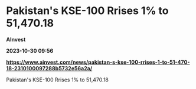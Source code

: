 # Pakistan's KSE-100 Rrises 1% to 51,470.18
**AInvest**

**2023-10-30 09:56**

**https://www.ainvest.com/news/pakistan-s-kse-100-rrises-1-to-51-470-18-2310100097288b5732e56a2a/**

Pakistan's KSE-100 Rrises 1% to 51,470.18